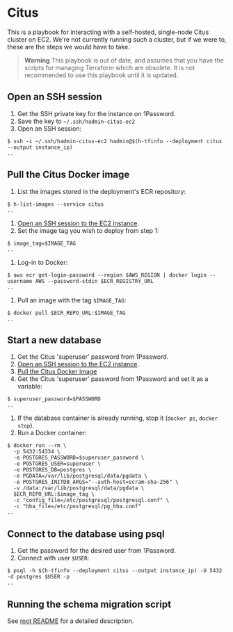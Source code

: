 # Citus

This is a playbook for interacting with a self-hosted, single-node Citus cluster on EC2. We're not currently running such a cluster, but if we were to, these are the steps we would have to take.

> **Warning**
> This playbook is out of date, and assumes that you have the scripts for managing Terraform which are obsolete. It is not recommended to use this playbook until it is updated.

## Open an SSH session

1. Get the SSH private key for the instance on 1Password.
1. Save the key to `~/.ssh/hadmin-citus-ec2`
1. Open an SSH session:

```console
$ ssh -i ~/.ssh/hadmin-citus-ec2 hadmin@$(h-tfinfo --deployment citus --output instance_ip)
..
```

## Pull the Citus Docker image

1. List the images stored in the deployment's ECR repository:

```console
$ h-list-images --service citus
..
```

1. [Open an SSH session to the EC2 instance](#open-an-ssh-session).
1. Set the image tag you wish to deploy from step 1:

```console
$ image_tag=$IMAGE_TAG
..
```

1. Log-in to Docker:

```console
$ aws ecr get-login-password --region $AWS_REGION | docker login --username AWS --password-stdin $ECR_REGISTRY_URL
..
```

1. Pull an image with the tag `$IMAGE_TAG`:

```console
$ docker pull $ECR_REPO_URL:$IMAGE_TAG
..
```

## Start a new database

1. Get the Citus 'superuser' password from 1Password.
1. [Open an SSH session to the EC2 instance](#open-an-ssh-session).
1. [Pull the Citus Docker image](#pull-the-citus-docker-image)
1. Get the Citus 'superuser' password from 1Password and set it as a
   variable:

```console
$ superuser_password=$PASSWORD
..
```

1. If the database container is already running, stop it (`docker ps`, `docker stop`).
1. Run a Docker container:

```console
$ docker run --rm \
  -p 5432:54334 \
  -e POSTGRES_PASSWORD=$superuser_password \
  -e POSTGRES_USER=superuser \
  -e POSTGRES_DB=postgres \
  -e PGDATA=/var/lib/postgresql/data/pgdata \
  -e POSTGRES_INITDB_ARGS="--auth-host=scram-sha-256" \
  -v /data:/var/lib/postgresql/data/pgdata \
  $ECR_REPO_URL:$image_tag \
  -c "config_file=/etc/postgresql/postgresql.conf" \
  -c "hba_file=/etc/postgresql/pg_hba.conf"
..
```

## Connect to the database using psql

1. Get the password for the desired user from 1Password.
1. Connect with user `$USER`:

```console
$ psql -h $(h-tfinfo --deployment citus --output instance_ip) -U 5432 -d postgres $USER -p
..
```

## Running the schema migration script

See [root README](../README.md#how-do-i-migrate-the-database-after-it-has-been-deployed) for a detailed description.
